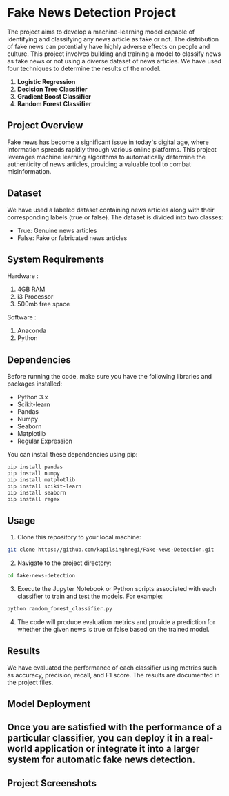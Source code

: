 # Fake News Detection Project

The project aims to develop a machine-learning model capable of identifying and classifying any news article as fake or not. The distribution of fake news can potentially have highly adverse effects on people and culture. This project involves building and training a model to classify news as fake news or not using a diverse dataset of news articles. We have used four techniques to determine the results of the model.

1. **Logistic Regression**
2. **Decision Tree Classifier**
3. **Gradient Boost Classifier**
4. **Random Forest Classifier**

## Project Overview

Fake news has become a significant issue in today's digital age, where information spreads rapidly through various online platforms. This project leverages machine learning algorithms to automatically determine the authenticity of news articles, providing a valuable tool to combat misinformation.

## Dataset

We have used a labeled dataset containing news articles along with their corresponding labels (true or false). The dataset is divided into two classes:
- True: Genuine news articles
- False: Fake or fabricated news articles

## System Requirements 

Hardware :
1. 4GB RAM
2. i3 Processor
3. 500mb free space

Software :
1. Anaconda
2. Python

## Dependencies

Before running the code, make sure you have the following libraries and packages installed:

- Python 3.x
- Scikit-learn
- Pandas
- Numpy
- Seaborn
- Matplotlib
- Regular Expression

You can install these dependencies using pip:

```bash
pip install pandas
pip install numpy
pip install matplotlib
pip install scikit-learn
pip install seaborn 
pip install regex 
```

## Usage

1. Clone this repository to your local machine:

```bash
git clone https://github.com/kapilsinghnegi/Fake-News-Detection.git
```

2. Navigate to the project directory:

```bash
cd fake-news-detection
```

3. Execute the Jupyter Notebook or Python scripts associated with each classifier to train and test the models. For example:

```bash
python random_forest_classifier.py
```

4. The code will produce evaluation metrics and provide a prediction for whether the given news is true or false based on the trained model.

## Results

We have evaluated the performance of each classifier using metrics such as accuracy, precision, recall, and F1 score. The results are documented in the project files.

## Model Deployment

Once you are satisfied with the performance of a particular classifier, you can deploy it in a real-world application or integrate it into a larger system for automatic fake news detection.
---

## Project Screenshots



